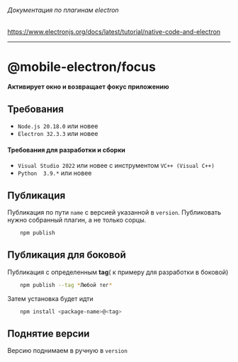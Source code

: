 ###### Документация по плагинам electron
https://www.electronjs.org/docs/latest/tutorial/native-code-and-electron

----

# @mobile-electron/focus 

**Активирует окно и возвращает фокус приложению** 

## Требования  
- `Node.js 20.18.0` или новее  
- `Electron 32.3.3` или новее  

#### Требования для разработки и сборки
- `Visual Studio 2022` или новее с инструментом `VC++ (Visual C++)`
- `Python  3.9.*`  или новее

## Публикация
Публикация по пути  ```name```  с версией указанной в ```version```. Публиковать нужно собранный плагин, а не только сорцы. 
```bash
    npm publish
```
## Публикация для боковой
Публикация с определенным **tag**( к примеру для разработки в боковой)
```bash
    npm publish --tag *Любой тег*
```
Затем установка будет идти
```bash
    npm install <package-name>@<tag>
```

## Поднятие версии
Версию поднимаем в ручную в ```version```
